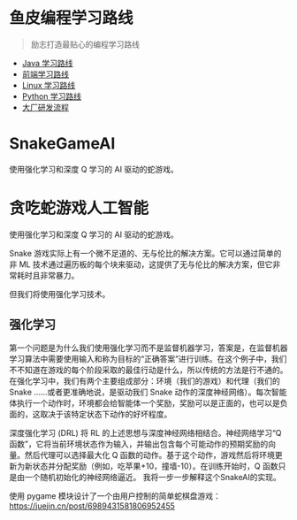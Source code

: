 # 鱼皮编程学习路线

> 励志打造最贴心的编程学习路线

- [Java 学习路线](./docs/roadmap/Java学习路线.md)
- [前端学习路线](./docs/roadmap/前端学习路线.md)
- [Linux 学习路线](./docs/roadmap/Linux学习路线.md)
- [Python 学习路线](./docs/roadmap/Python学习路线.md)
- [大厂研发流程](./docs/roadmap/大厂研发流程.md)


# SnakeGameAI
使用强化学习和深度 Q 学习的 AI 驱动的蛇游戏。

# 贪吃蛇游戏人工智能
使用强化学习和深度 Q 学习的 AI 驱动的蛇游戏。

Snake 游戏实际上有一个微不足道的、无与伦比的解决方案。它可以通过简单的非 ML 技术通过遍历板的每个块来驱动，这提供了无与伦比的解决方案，但它非常耗时且非常暴力。

但我们将使用强化学习技术。

## 强化学习
第一个问题是为什么我们使用强化学习而不是监督机器学习，答案是，在监督机器学习算法中需要使用输入和称为目标的“正确答案”进行训练。在这个例子中，我们不不知道在游戏的每个阶段采取的最佳行动是什么，所以传统的方法是行不通的。
在强化学习中，我们有两个主要组成部分：环境（我们的游戏）和代理（我们的 Snake ......或者更准确地说，是驱动我们 Snake 动作的深度神经网络）。每次智能体执行一个动作时，环境都会给智能体一个奖励，奖励可以是正面的，也可以是负面的，这取决于该特定状态下动作的好坏程度。

深度强化学习 (DRL) 将 RL 的上述思想与深度神经网络相结合。神经网络学习“Q 函数”，它将当前环境状态作为输入，并输出包含每个可能动作的预期奖励的向量。然后代理可以选择最大化 Q 函数的动作。基于这个动作，游戏然后将环境更新为新状态并分配奖励（例如，吃苹果+10，撞墙-10）。在训练开始时，Q 函数只是由一个随机初始化的神经网络逼近。
我将一步一步解释这个SnakeAI的实现。

使用 pygame 模块设计了一个由用户控制的简单蛇棋盘游戏：https://juejin.cn/post/6989431581806952455
